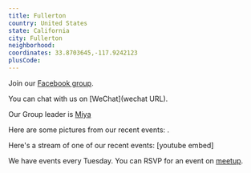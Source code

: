 ```yaml
---
title: Fullerton
country: United States
state: California
city: Fullerton
neighborhood: 
coordinates: 33.8703645,-117.9242123
plusCode:
---
```

Join our [Facebook group](https://www.facebook.com/groups/free.code.camp.fullerton.city/).

You can chat with us on [WeChat](wechat URL).

Our Group leader is [Miya](freecodecamp.org/miya)

Here are some pictures from our recent events:
![]().

Here's a stream of one of our recent events:
[youtube embed]

We have events every Tuesday. You can RSVP for an event on [meetup](meetupurl).
